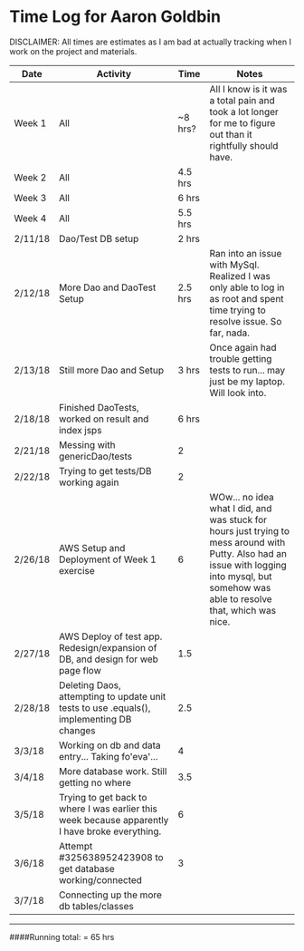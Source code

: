 # Time Log for Aaron Goldbin

DISCLAIMER: All times are estimates as I am bad at actually tracking when I work on the project and materials.

| Date | Activity | Time | Notes |
|------|----------|------|-------|
| Week 1 | All | ~8 hrs? | All I know is it was a total pain and took a lot longer for me to figure out than it rightfully should have.|
| Week 2 | All | 4.5 hrs | |
| Week 3 | All | 6 hrs | |
| Week 4 | All | 5.5 hrs | |
| 2/11/18 | Dao/Test DB setup | 2 hrs | |
| 2/12/18 | More Dao and DaoTest Setup| 2.5 hrs | Ran into an issue with MySql. Realized I was only able to log in as root and spent time trying to resolve issue. So far, nada. |
| 2/13/18 | Still more Dao and Setup| 3 hrs | Once again had trouble getting tests to run... may just be my laptop. Will look into. |
| 2/18/18 | Finished DaoTests, worked on result and index jsps | 6 hrs | |
| 2/21/18 | Messing with genericDao/tests| 2 | |
| 2/22/18 | Trying to get tests/DB working again| 2 | |
| 2/26/18 | AWS Setup and Deployment of Week 1 exercise | 6 | WOw... no idea what I did, and was stuck for hours just trying to mess around with Putty. Also had an issue with logging into mysql, but somehow was able to resolve that, which was nice. |
| 2/27/18 | AWS Deploy of test app. Redesign/expansion of DB, and design for web page flow  | 1.5 |  |
| 2/28/18 | Deleting Daos, attempting to update unit tests to use .equals(), implementing DB changes | 2.5 |  |
| 3/3/18 | Working on db and data entry... Taking fo'eva'... | 4 | |
| 3/4/18 | More database work. Still getting no where | 3.5 |  |
| 3/5/18 | Trying to get back to where I was earlier this week because apparently I have broke everything. | 6 |  |
| 3/6/18 | Attempt #325638952423908 to get database working/connected | 3 |  |
| 3/7/18 | Connecting up the more db tables/classes |  |  | 
---
####Running total: = 65 hrs